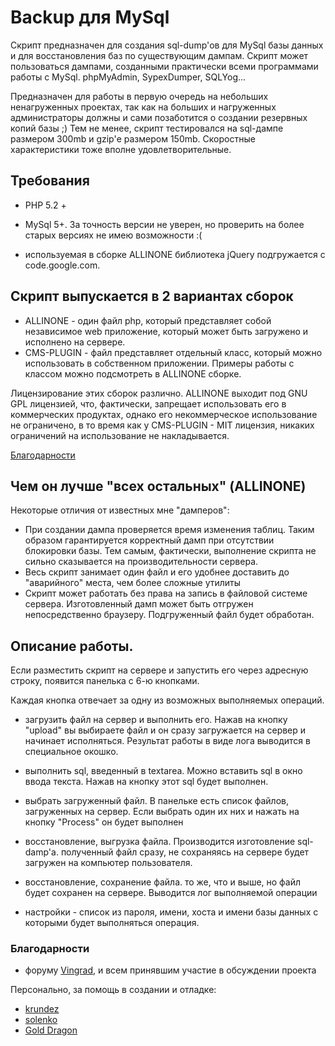 # Backup для MySql

Скрипт предназначен для создания sql-dump'ов для MySql базы данных и для восстановления баз по существующим дампам. Скрипт может пользоваться дампами, созданными практически всеми программами работы с MySql. phpMyAdmin, SypexDumper, SQLYog...

Предназначен для работы в первую очередь на небольших ненагруженных проектах, так как на больших и нагруженных администраторы должны и сами позаботится о создании резервных копий базы ;)
Тем не менее, скрипт тестировался на sql-дампе размером 300mb и gzip'е размером 150mb. Скоростные характеристики тоже вполне удовлетворительные.

## Требования

* PHP 5.2 +

* MySql  5+. За точность версии не уверен, но проверить на более старых версиях не имею возможности :(

* используемая в сборке ALLINONE библиотека jQuery подгружается с code.google.com.

## Скрипт выпускается в 2 вариантах сборок

*  ALLINONE - один файл php, который представляет собой независимое web приложение, который может быть загружено и исполнено на сервере.
*  CMS-PLUGIN - файл представляет отдельный класс, который можно использовать в собственном приложении. Примеры работы с классом можно подсмотреть в ALLINONE сборке.

Лицензирование этих сборок различно. ALLINONE выходит под GNU GPL лицензией, что, фактически, запрещает использовать его в коммерческих продуктах, однако его некоммерческое использование не ограничено, в то время как у CMS-PLUGIN - MIT лицензия, никаких ограничений на использование не накладывается.

[Благодарности](#thanks)

## Чем он лучше "всех остальных" (ALLINONE)

Некоторые отличия от известных мне "дамперов":

*   При создании дампа проверяется время изменения таблиц. Таким образом гарантируется корректный дамп при отсутствии блокировки базы. Тем самым, фактически, выполнение скрипта не сильно сказывается на производительности сервера.
*   Весь скрипт занимает один файл и его удобнее доставить до "аварийного" места, чем более сложные утилиты
*   Скрипт может работать без права на запись в файловой системе сервера. Изготовленный дамп может быть отгружен непосредственно браузеру. Подгруженный файл будет обработан.

## Описание работы.

Если разместить скрипт на сервере и запустить его через адресную строку, появится панелька с 6-ю кнопками.

Каждая кнопка отвечает за одну из возможных выполняемых операций.

* загрузить файл на сервер и выполнить его. Нажав на кнопку "upload" вы выбираете файл и он сразу загружается на сервер и начинает исполняться. Результат работы в виде лога выводится в специальное окошко.

* выполнить sql, введенный в textarea. Можно вставить sql в окно ввода текста. Нажав на кнопку этот sql будет выполнен.

* выбрать загруженный файл. В панельке есть список файлов, загруженных на сервер. Если выбрать один их них и нажать на кнопку "Process" он будет выполнен

* восстановление, выгрузка файла. Производится изготовление sql-damp'а. полученный файл сразу, не сохраняясь на сервере будет загружен на компьютер пользователя.

* восстановление, сохранение файла. то же, что и выше, но файл будет сохранен на сервере. Выводится лог выполняемой операции

* настройки - список из пароля, имени, хоста и имени базы данных с которыми будет выполняться операция.

### Благодарности<a name="thanks"/>

*   форуму [Vingrad](http://forum.vingrad.ru), и всем принявшим участие в обсуждении проекта

Персонально, за помощь в создании и отладке:

* [krundez](https://github.com/krundetz)
* [solenko](http://forum.vingrad.ru/users/solenko)
* [Gold Dragon](http://forum.vingrad.ru/users/Gold%20Dragon)
